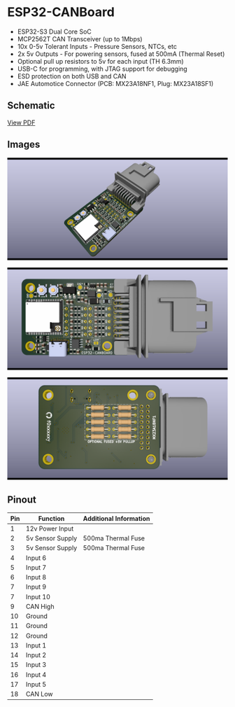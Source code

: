 # ESP32-CANBoard
* ESP32-S3 Dual Core SoC
* MCP2562T CAN Transceiver (up to 1Mbps)
* 10x 0-5v Tolerant Inputs - Pressure Sensors, NTCs, etc
* 2x 5v Outputs - For powering sensors, fused at 500mA (Thermal Reset)
* Optional pull up resistors to 5v for each input (TH 6.3mm)
* USB-C for programming, with JTAG support for debugging
* ESD protection on both USB and CAN
* JAE Automotice Connector (PCB: MX23A18NF1, Plug: MX23A18SF1)

## Schematic
[View PDF](docs/esp32-canboard-schematic.pdf)

## Images
![esp32-canboard-iso](docs/esp32-canboard-iso.png)

![esp32-canboard-top](docs/esp32-canboard-top.png)

![esp32-canboard-bottom](docs/esp32-canboard-bottom.png)

## Pinout
|Pin|Function|Additional Information|
|---|---|---|
|1|12v Power Input||
|2|5v Sensor Supply|500ma Thermal Fuse|
|3|5v Sensor Supply|500ma Thermal Fuse|
|4|Input 6||
|5|Input 7||
|6|Input 8||
|7|Input 9||
|7|Input 10||
|9|CAN High||
|10|Ground||
|11|Ground||
|12|Ground||
|13|Input 1||
|14|Input 2||
|15|Input 3||
|16|Input 4||
|17|Input 5||
|18|CAN Low||